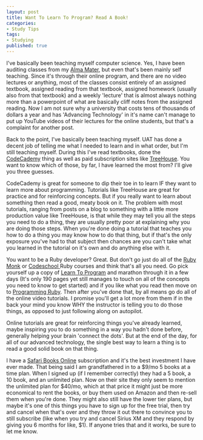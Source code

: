 ```yaml
---
layout: post
title: Want To Learn To Program? Read A Book!
categories: 
- Study Tips
tags: 
- Studying
published: true
---
```


I've basically been teaching myself computer science. Yes, I have been auditing classes from my <a href="http://www.uat.edu/" target="_blank">Alma Mater</a>, but even that's been mainly self teaching. Since it's through their online program, and there are no video lectures or anything, most of the classes consist entirely of an assigned textbook, assigned reading from that textbook, assigned homework (usually also from that textbook) and a weekly 'lecture' that is almost always nothing more than a powerpoint of what are basically cliff notes from the assigned reading. Now I am not sure why a university that costs tens of thousands of dollars a year and has 'Advancing Technology' in it's name can't manage to put up YouTube videos of their lectures for the online students, but that's a complaint for another post.

Back to the point, I've basically been teaching myself. UAT has done a decent job of telling me what I needed to learn and in what order, but I'm still teaching myself. During this I've read textbooks, done the <a href="http://www.codecademy.com/pyCoder84523" target="_blank">CodeCademy</a> thing as well as paid subscription sites like <a href="http://www.teamtreehouse.com/taylorhuston" target="_blank">TreeHouse</a>. You want to know which of those, by far, I have learned the most from? I'll give you three guesses.

CodeCademy is great for someone to dip their toe in to learn IF they want to learn more about programming. Tutorials like TreeHouse are great for practice and for reinforcing concepts. But if you really want to learn about something then read a good, meaty book on it. The problem with most tutorials, ranging from posts on a blog to something with a little more production value like TreeHouse, is that while they may tell you all the steps you need to do a thing, they are usually pretty poor at explaining why you are doing those steps. When you're done doing a tutorial that teaches you how to do a thing you may know how to do that thing, but if that's the only exposure you've had to that subject then chances are you can't take what you learned in the tutorial on it's own and do anything else with it.

You want to be a Ruby developer? Great. But don't go just do all of the <a href="https://rubymonk.com/" target="_blank">Ruby Monk</a> or <a href="https://www.codeschool.com/" target="_blank">Codeschool </a>Ruby courses and think that's all you need. Go pick yourself up a copy of <a href="http://www.amazon.com/Program-Second-Edition-Facets-Series/dp/1934356360" target="_blank">Learn To Program</a> and marathon through it in a few days (It's only 190 pages yet still manages to touch on all of the concepts you need to know to get started) and if you like what you read then move on to <a href="http://www.amazon.com/Programming-Ruby-1-9-2-0-Programmers/dp/1937785491/ref=pd_sim_b_4?ie=UTF8&amp;refRID=0MY0QRRBSPX4JG0A1RDT" target="_blank">Programming Ruby</a>. Then after you've done that, by all means go do all of the online video tutorials. I promise you'll get a lot more from them if in the back your mind you know WHY the instructor is telling you to do those things, as opposed to just following along on autopilot.

Online tutorials are great for reinforcing things you've already learned, maybe inspiring you to do something in a way you hadn't done before, generally helping your brain 'connect the dots'. But at the end of the day, for all of our advanced technology, the single best way to learn a thing is to read a good solid book on that thing.

I have a <a href="https://www.safaribooksonline.com/" target="_blank">Safari Books Online</a> subscription and it's the best investment I have ever made. That being said I am grandfathered in to a $9/mo 5 books at a time plan. When I signed up (if I remember correctly) they had a 5 book, a 10 book, and an unlimited plan. Now on their site they only seem to mention the unlimited plan for $40/mo, which at that price it might just be more economical to rent the books, or buy them used on Amazon and then re-sell them when you're done. They might also still have the lower tier plans, but maybe it's one of this things you have to sign up for the free trial, then try and cancel when that's over and they throw it out there to convince you to still subscribe (like when you try and cancel Sirius XM and they respond by giving you 6 months for like, $1). If anyone tries that and it works, be sure to let me know.
